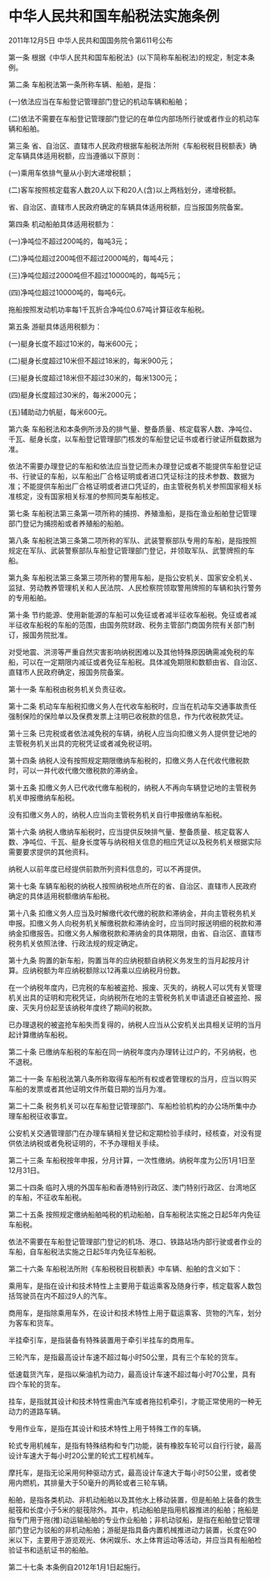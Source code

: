 # 中华人民共和国车船税法实施条例

2011年12月5日 中华人民共和国国务院令第611号公布

第一条 根据《中华人民共和国车船税法》(以下简称车船税法)的规定，制定本条例。

第二条 车船税法第一条所称车辆、船舶，是指：

(一)依法应当在车船登记管理部门登记的机动车辆和船舶；

(二)依法不需要在车船登记管理部门登记的在单位内部场所行驶或者作业的机动车辆和船舶。

第三条 省、自治区、直辖市人民政府根据车船税法所附《车船税税目税额表》确定车辆具体适用税额，应当遵循以下原则：

(一)乘用车依排气量从小到大递增税额；

(二)客车按照核定载客人数20人以下和20人(含)以上两档划分，递增税额。

省、自治区、直辖市人民政府确定的车辆具体适用税额，应当报国务院备案。

第四条 机动船舶具体适用税额为：

(一)净吨位不超过200吨的，每吨3元；

(二)净吨位超过200吨但不超过2000吨的，每吨4元；

(三)净吨位超过2000吨但不超过10000吨的，每吨5元；

(四)净吨位超过10000吨的，每吨6元。

拖船按照发动机功率每1千瓦折合净吨位0.67吨计算征收车船税。

第五条 游艇具体适用税额为：

(一)艇身长度不超过10米的，每米600元；

(二)艇身长度超过10米但不超过18米的，每米900元；

(三)艇身长度超过18米但不超过30米的，每米1300元；

(四)艇身长度超过30米的，每米2000元；

(五)辅助动力帆艇，每米600元。

第六条 车船税法和本条例所涉及的排气量、整备质量、核定载客人数、净吨位、千瓦、艇身长度，以车船登记管理部门核发的车船登记证书或者行驶证所载数据为准。

依法不需要办理登记的车船和依法应当登记而未办理登记或者不能提供车船登记证书、行驶证的车船，以车船出厂合格证明或者进口凭证标注的技术参数、数据为准；不能提供车船出厂合格证明或者进口凭证的，由主管税务机关参照国家相关标准核定，没有国家相关标准的参照同类车船核定。

第七条 车船税法第三条第一项所称的捕捞、养殖渔船，是指在渔业船舶登记管理部门登记为捕捞船或者养殖船的船舶。

第八条 车船税法第三条第二项所称的军队、武装警察部队专用的车船，是指按照规定在军队、武装警察部队车船登记管理部门登记，并领取军队、武警牌照的车船。

第九条 车船税法第三条第三项所称的警用车船，是指公安机关、国家安全机关、监狱、劳动教养管理机关和人民法院、人民检察院领取警用牌照的车辆和执行警务的专用船舶。

第十条 节约能源、使用新能源的车船可以免征或者减半征收车船税。免征或者减半征收车船税的车船的范围，由国务院财政、税务主管部门商国务院有关部门制订，报国务院批准。

对受地震、洪涝等严重自然灾害影响纳税困难以及其他特殊原因确需减免税的车船，可以在一定期限内减征或者免征车船税。具体减免期限和数额由省、自治区、直辖市人民政府确定，报国务院备案。

第十一条 车船税由税务机关负责征收。

第十二条 机动车车船税扣缴义务人在代收车船税时，应当在机动车交通事故责任强制保险的保险单以及保费发票上注明已收税款的信息，作为代收税款凭证。

第十三条 已完税或者依法减免税的车辆，纳税人应当向扣缴义务人提供登记地的主管税务机关出具的完税凭证或者减免税证明。

第十四条 纳税人没有按照规定期限缴纳车船税的，扣缴义务人在代收代缴税款时，可以一并代收代缴欠缴税款的滞纳金。

第十五条 扣缴义务人已代收代缴车船税的，纳税人不再向车辆登记地的主管税务机关申报缴纳车船税。

没有扣缴义务人的，纳税人应当向主管税务机关自行申报缴纳车船税。

第十六条 纳税人缴纳车船税时，应当提供反映排气量、整备质量、核定载客人数、净吨位、千瓦、艇身长度等与纳税相关信息的相应凭证以及税务机关根据实际需要要求提供的其他资料。

纳税人以前年度已经提供前款所列资料信息的，可以不再提供。

第十七条 车辆车船税的纳税人按照纳税地点所在的省、自治区、直辖市人民政府确定的具体适用税额缴纳车船税。

第十八条 扣缴义务人应当及时解缴代收代缴的税款和滞纳金，并向主管税务机关申报。扣缴义务人向税务机关解缴税款和滞纳金时，应当同时报送明细的税款和滞纳金扣缴报告。扣缴义务人解缴税款和滞纳金的具体期限，由省、自治区、直辖市税务机关依照法律、行政法规的规定确定。

第十九条 购置的新车船，购置当年的应纳税额自纳税义务发生的当月起按月计算。应纳税额为年应纳税额除以12再乘以应纳税月份数。

在一个纳税年度内，已完税的车船被盗抢、报废、灭失的，纳税人可以凭有关管理机关出具的证明和完税凭证，向纳税所在地的主管税务机关申请退还自被盗抢、报废、灭失月份起至该纳税年度终了期间的税款。

已办理退税的被盗抢车船失而复得的，纳税人应当从公安机关出具相关证明的当月起计算缴纳车船税。

第二十条 已缴纳车船税的车船在同一纳税年度内办理转让过户的，不另纳税，也不退税。

第二十一条 车船税法第八条所称取得车船所有权或者管理权的当月，应当以购买车船的发票或者其他证明文件所载日期的当月为准。

第二十二条 税务机关可以在车船登记管理部门、车船检验机构的办公场所集中办理车船税征收事宜。

公安机关交通管理部门在办理车辆相关登记和定期检验手续时，经核查，对没有提供依法纳税或者免税证明的，不予办理相关手续。

第二十三条 车船税按年申报，分月计算，一次性缴纳。纳税年度为公历1月1日至12月31日。

第二十四条 临时入境的外国车船和香港特别行政区、澳门特别行政区、台湾地区的车船，不征收车船税。

第二十五条 按照规定缴纳船舶吨税的机动船舶，自车船税法实施之日起5年内免征车船税。

依法不需要在车船登记管理部门登记的机场、港口、铁路站场内部行驶或者作业的车船，自车船税法实施之日起5年内免征车船税。

第二十六条 车船税法所附《车船税税目税额表》中车辆、船舶的含义如下：

乘用车，是指在设计和技术特性上主要用于载运乘客及随身行李，核定载客人数包括驾驶员在内不超过9人的汽车。

商用车，是指除乘用车外，在设计和技术特性上用于载运乘客、货物的汽车，划分为客车和货车。

半挂牵引车，是指装备有特殊装置用于牵引半挂车的商用车。

三轮汽车，是指最高设计车速不超过每小时50公里，具有三个车轮的货车。

低速载货汽车，是指以柴油机为动力，最高设计车速不超过每小时70公里，具有四个车轮的货车。

挂车，是指就其设计和技术特性需由汽车或者拖拉机牵引，才能正常使用的一种无动力的道路车辆。

专用作业车，是指在其设计和技术特性上用于特殊工作的车辆。

轮式专用机械车，是指有特殊结构和专门功能，装有橡胶车轮可以自行行驶，最高设计车速大于每小时20公里的轮式工程机械车。

摩托车，是指无论采用何种驱动方式，最高设计车速大于每小时50公里，或者使用内燃机，其排量大于50毫升的两轮或者三轮车辆。

船舶，是指各类机动、非机动船舶以及其他水上移动装置，但是船舶上装备的救生艇筏和长度小于5米的艇筏除外。其中，机动船舶是指用机器推进的船舶；拖船是指专门用于拖(推)动运输船舶的专业作业船舶；非机动驳船，是指在船舶登记管理部门登记为驳船的非机动船舶；游艇是指具备内置机械推进动力装置，长度在90米以下，主要用于游览观光、休闲娱乐、水上体育运动等活动，并应当具有船舶检验证书和适航证书的船舶。

第二十七条 本条例自2012年1月1日起施行。
